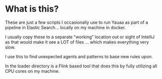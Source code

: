 # What is this?
These are just a few scripts I occasionally use to run Yauaa as part of a pipeline in Elastic Search... locally on my machine in docker.

I usually copy these to a separate "working" location out or sight of IntelliJ as that would make it see a LOT of files ... which makes everything very slow.

I use this to find unexpected agents and patterns to base new rules upon.

In the loader directory is a Flink based tool that does this by fully utilizing all CPU cores on my machine.

<!--
   - Yet Another UserAgent Analyzer
   - Copyright (C) 2013-2023 Niels Basjes
   -
   - Licensed under the Apache License, Version 2.0 (the \"License\");
   - you may not use this file except in compliance with the License.
   - You may obtain a copy of the License at
   -
   - https://www.apache.org/licenses/LICENSE-2.0
   -
   - Unless required by applicable law or agreed to in writing, software
   - distributed under the License is distributed on an "AS IS" BASIS,
   - WITHOUT WARRANTIES OR CONDITIONS OF ANY KIND, either express or implied.
   - See the License for the specific language governing permissions and
   - limitations under the License.
-->
